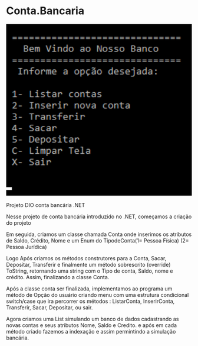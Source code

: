 # Conta.Bancaria

<img src="ContaMenu.png" width="600px"/>
     
Projeto DIO conta bancária .NET

Nesse projeto de conta bancária introduzido no .NET, começamos a criação do projeto

Em seguida, criamos um classe chamada Conta onde inserimos os atributos de Saldo, Crédito, Nome
e um Enum do TipodeConta(1= Pessoa Física) (2= Pessoa Jurídica)

Logo Após criamos os métodos construtores para a Conta, Sacar, Depositar, Transferir e finalmente
um método sobrescrito (override) ToString, retornando uma string com o Tipo de conta, Saldo, nome e crédito.
Assim, finalizando a classe Conta.

Após a classe conta ser finalizada, implementamos ao programa um método de Opção do usuário
criando menu com uma estrutura condicional switch/case que ira percorrer os métodos :
ListarConta, InserirConta, Transferir, Sacar, Depositar, ou sair.

Agora criamos uma List<conta> simulando um banco de dados cadastrando as novas contas e seus atributos 
Nome, Saldo e Credito.
e após em cada método criado fazemos a indexação e assim permintindo a simulação bancária.


